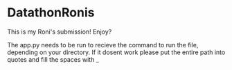 # DatathonRonis
This is my Roni's submission!
Enjoy?

The app.py needs to be run to recieve the command to run the file, depending on your directory.
If it dosent work please put the entire path into quotes and fill the spaces with _

